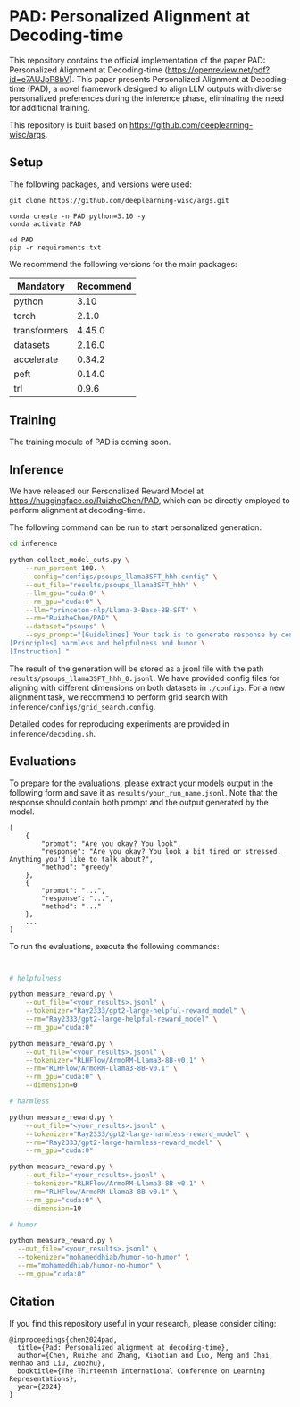 # PAD: Personalized Alignment at Decoding-time


This repository contains the official implementation of the paper PAD: Personalized Alignment at Decoding-time (https://openreview.net/pdf?id=e7AUJpP8bV).
This paper presents Personalized Alignment at Decoding-time (PAD), a novel framework designed to align LLM outputs with diverse personalized preferences during the inference phase, eliminating the need for additional training. 

This repository is built based on https://github.com/deeplearning-wisc/args.


## Setup
The following packages, and versions were used:

```bash=
git clone https://github.com/deeplearning-wisc/args.git

conda create -n PAD python=3.10 -y
conda activate PAD

cd PAD
pip -r requirements.txt
```
We recommend the following versions for the main packages:

| Mandatory    | Recommend |
| ------------ |-----------|
| python       | 3.10      |
| torch        | 2.1.0     |
| transformers | 4.45.0    |
| datasets     | 2.16.0    |
| accelerate   | 0.34.2    |
| peft         | 0.14.0    |
| trl          | 0.9.6     |

## Training

The training module of PAD is coming soon.


## Inference
We have released our Personalized Reward Model at https://huggingface.co/RuizheChen/PAD, which can be directly employed to perform alignment at decoding-time.

The following command can be run to start personalized generation:

```bash
cd inference

python collect_model_outs.py \
    --run_percent 100. \
    --config="configs/psoups_llama3SFT_hhh.config" \
    --out_file="results/psoups_llama3SFT_hhh" \
    --llm_gpu="cuda:0" \
    --rm_gpu="cuda:0" \
    --llm="princeton-nlp/Llama-3-Base-8B-SFT" \
    --rm="RuizheChen/PAD" \
    --dataset="psoups" \
    --sys_prompt="[Guidelines] Your task is to generate response by considering the following principle. \
[Principles] harmless and helpfulness and humor \
[Instruction] "
```

The result of the generation will be stored as a jsonl file with the path `results/psoups_llama3SFT_hhh_0.jsonl`. We have provided config files for aligning with different dimensions on both datasets in `./configs`. For a new alignment task, we recommend to perform grid search with `inference/configs/grid_search.config`.

Detailed codes for reproducing experiments are provided in `inference/decoding.sh`.

## Evaluations

To prepare for the evaluations, please extract your models output in the following form and save it as `results/your_run_name.jsonl`. Note that the response should contain both prompt and the output generated by the model.

```jsonld
[
    {
        "prompt": "Are you okay? You look",
        "response": "Are you okay? You look a bit tired or stressed. Anything you'd like to talk about?",
        "method": "greedy"
    },
    {
        "prompt": "...",
        "response": "...",
        "method": "..."
    },
    ...
]
```

To run the evaluations, execute the following commands:

```bash


# helpfulness

python measure_reward.py \
    --out_file="<your_results>.jsonl" \
    --tokenizer="Ray2333/gpt2-large-helpful-reward_model" \
    --rm="Ray2333/gpt2-large-helpful-reward_model" \
    --rm_gpu="cuda:0"

python measure_reward.py \
    --out_file="<your_results>.jsonl" \
    --tokenizer="RLHFlow/ArmoRM-Llama3-8B-v0.1" \
    --rm="RLHFlow/ArmoRM-Llama3-8B-v0.1" \
    --rm_gpu="cuda:0" \
    --dimension=0

# harmless

python measure_reward.py \
    --out_file="<your_results>.jsonl" \
    --tokenizer="Ray2333/gpt2-large-harmless-reward_model" \
    --rm="Ray2333/gpt2-large-harmless-reward_model" \
    --rm_gpu="cuda:0"

python measure_reward.py \
    --out_file="<your_results>.jsonl" \
    --tokenizer="RLHFlow/ArmoRM-Llama3-8B-v0.1" \
    --rm="RLHFlow/ArmoRM-Llama3-8B-v0.1" \
    --rm_gpu="cuda:0" \
    --dimension=10

# humor

python measure_reward.py \
  --out_file="<your_results>.jsonl" \
  --tokenizer="mohameddhiab/humor-no-humor" \
  --rm="mohameddhiab/humor-no-humor" \
  --rm_gpu="cuda:0"
```


## Citation

If you find this repository useful in your research, please consider citing:

```
@inproceedings{chen2024pad,
  title={Pad: Personalized alignment at decoding-time},
  author={Chen, Ruizhe and Zhang, Xiaotian and Luo, Meng and Chai, Wenhao and Liu, Zuozhu},
  booktitle={The Thirteenth International Conference on Learning Representations},
  year={2024}
}
```
